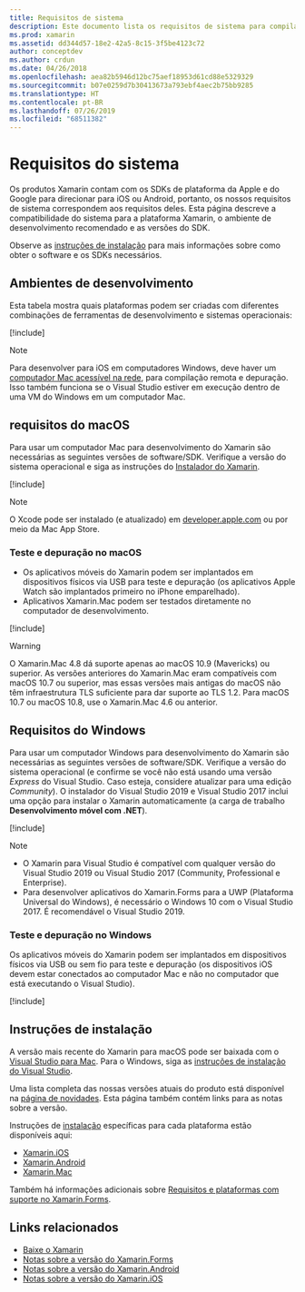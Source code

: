 ```yaml
---
title: Requisitos de sistema
description: Este documento lista os requisitos de sistema para compilar aplicativos com o Xamarin em computadores Mac e Windows. Também contém links para instruções de instalação.
ms.prod: xamarin
ms.assetid: dd344d57-18e2-42a5-8c15-3f5be4123c72
author: conceptdev
ms.author: crdun
ms.date: 04/26/2018
ms.openlocfilehash: aea82b5946d12bc75aef18953d61cd88e5329329
ms.sourcegitcommit: b07e0259d7b30413673a793ebf4aec2b75bb9285
ms.translationtype: HT
ms.contentlocale: pt-BR
ms.lasthandoff: 07/26/2019
ms.locfileid: "68511382"
---
```

# <a name="system-requirements"></a>Requisitos do sistema

Os produtos Xamarin contam com os SDKs de plataforma da Apple e do Google para direcionar para iOS ou Android, portanto, os nossos requisitos de sistema correspondem aos requisitos deles. Esta página descreve a compatibilidade do sistema para a plataforma Xamarin, o ambiente de desenvolvimento recomendado e as versões do SDK.

Observe as [instruções de instalação](#installation-instructions) para mais informações sobre como obter o software e os SDKs necessários.

## <a name="development-environments"></a>Ambientes de desenvolvimento

Esta tabela mostra quais plataformas podem ser criadas com diferentes combinações de ferramentas de desenvolvimento e sistemas operacionais:

[!include[](~/cross-platform/includes/development-environment.md)]

> [!NOTE]
> Para desenvolver para iOS em computadores Windows, deve haver um [computador Mac acessível na rede](~/ios/get-started/installation/windows/connecting-to-mac/index.md), para compilação remota e depuração. Isso também funciona se o Visual Studio estiver em execução dentro de uma VM do Windows em um computador Mac.

## <a name="macos-requirements"></a>requisitos do macOS

Para usar um computador Mac para desenvolvimento do Xamarin são necessárias as seguintes versões de software/SDK. Verifique a versão do sistema operacional e siga as instruções do [Instalador do Xamarin](#installation-instructions).

[!include[](~/cross-platform/includes/macos-requirements.md)]

> [!NOTE]
> O Xcode pode ser instalado (e atualizado) em [developer.apple.com](https://developer.apple.com/xcode/download/) ou por meio da Mac App Store.

### <a name="testing--debugging-on-macos"></a>Teste e depuração no macOS

- Os aplicativos móveis do Xamarin podem ser implantados em dispositivos físicos via USB para teste e depuração (os aplicativos Apple Watch são implantados primeiro no iPhone emparelhado).
- Aplicativos Xamarin.Mac podem ser testados diretamente no computador de desenvolvimento.

[!include[](~/cross-platform/includes/macos-testing.md)]

> [!WARNING]
> O Xamarin.Mac 4.8 dá suporte apenas ao macOS 10.9 (Mavericks) ou superior.
> As versões anteriores do Xamarin.Mac eram compatíveis com macOS 10.7 ou superior, mas essas versões mais antigas do macOS não têm infraestrutura TLS suficiente para dar suporte ao TLS 1.2. Para macOS 10.7 ou macOS 10.8, use o Xamarin.Mac 4.6 ou anterior.

## <a name="windows-requirements"></a>Requisitos do Windows

Para usar um computador Windows para desenvolvimento do Xamarin são necessárias as seguintes versões de software/SDK.
Verifique a versão do sistema operacional (e confirme se você não está usando uma versão *Express* do Visual Studio. Caso esteja, considere atualizar para uma edição *Community*).
O instalador do Visual Studio 2019 e Visual Studio 2017 inclui uma opção para instalar o Xamarin automaticamente (a carga de trabalho **Desenvolvimento móvel com .NET**).

[!include[](~/cross-platform/includes/windows-requirements.md)]

> [!NOTE]
> - O Xamarin para Visual Studio é compatível com qualquer versão do Visual Studio 2019 ou Visual Studio 2017 (Community, Professional e Enterprise).
> - Para desenvolver aplicativos do Xamarin.Forms para a UWP (Plataforma Universal do Windows), é necessário o Windows 10 com o Visual Studio 2017. É recomendável o Visual Studio 2019.

### <a name="testing--debugging-on-windows"></a>Teste e depuração no Windows

Os aplicativos móveis do Xamarin podem ser implantados em dispositivos físicos via USB ou sem fio para teste e depuração (os dispositivos iOS devem estar conectados ao computador Mac e não no computador que está executando o Visual Studio).

[!include[](~/cross-platform/includes/windows-testing.md)]

## <a name="installation-instructions"></a>Instruções de instalação

A versão mais recente do Xamarin para macOS pode ser baixada com o [Visual Studio para Mac](https://docs.microsoft.com/visualstudio/mac/installation). Para o Windows, siga as [instruções de instalação do Visual Studio](https://docs.microsoft.com/visualstudio/install/install-visual-studio).

Uma lista completa das nossas versões atuais do produto está disponível na [página de novidades](~/whats-new/index.yml). Esta página também contém links para as notas sobre a versão.

Instruções de [instalação](~/get-started/installation/index.md) específicas para cada plataforma estão disponíveis aqui:

- [Xamarin.iOS](~/ios/get-started/installation/index.md)
- [Xamarin.Android](~/android/get-started/installation/index.md)
- [Xamarin.Mac](~/mac/get-started/installation.md)

Também há informações adicionais sobre [Requisitos e plataformas com suporte no Xamarin.Forms](~/get-started/requirements.md).

## <a name="related-links"></a>Links relacionados

- [Baixe o Xamarin](https://visualstudio.microsoft.com/xamarin/)
- [Notas sobre a versão do Xamarin.Forms](/xamarin/xamarin-forms/release-notes/)
- [Notas sobre a versão do Xamarin.Android](/xamarin/android/release-notes/)
- [Notas sobre a versão do Xamarin.iOS](/xamarin/ios/release-notes/)
